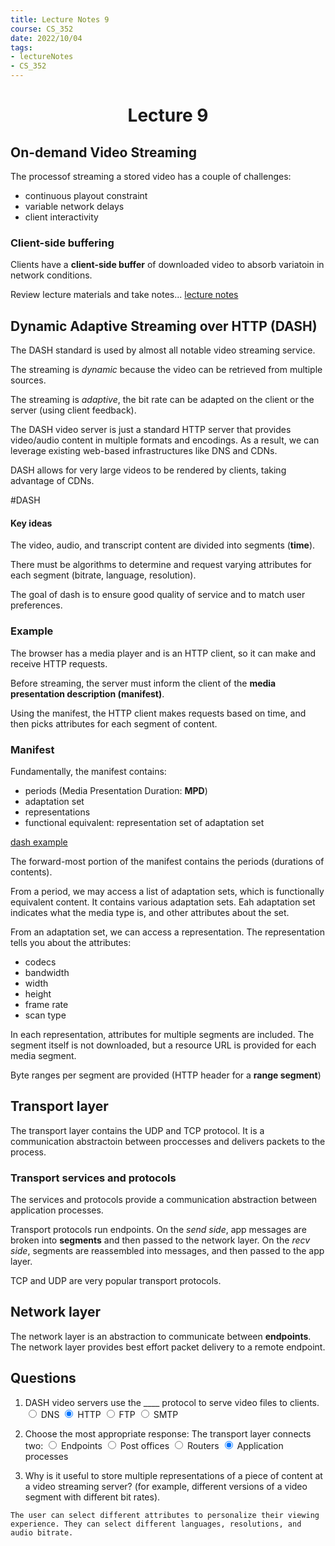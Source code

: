 ```yaml
---
title: Lecture Notes 9
course: CS_352
date: 2022/10/04
tags: 
- lectureNotes
- CS_352
---
```


<center><h1>Lecture 9</h1></center>


## On-demand Video Streaming
The processof streaming a stored video has a couple of challenges:
- continuous playout constraint
- variable network delays
- client interactivity

### Client-side buffering
Clients have a **client-side buffer** of downloaded video to absorb variatoin in network conditions.

Review lecture materials and take notes...
[lecture notes](https://people.cs.rutgers.edu/~sn624/352-S22/lectures/08-video-streaming.pdf)


## Dynamic Adaptive Streaming over HTTP (DASH)

The DASH standard is used by almost all notable video streaming service.

The streaming is *dynamic* because the video can be retrieved from multiple sources.

The streaming is *adaptive*, the bit rate can be adapted on the client or the server (using client feedback).

The DASH video server is just a standard HTTP server that provides video/audio content in multiple formats and encodings. As a result, we can leverage existing web-based infrastructures like DNS and CDNs.

DASH allows for very large videos to be rendered by clients, taking advantage of CDNs.

#DASH

#### Key ideas
The video, audio, and transcript content are divided into segments (**time**).

There must be algorithms to determine and request varying attributes for each segment (bitrate, language, resolution).

The goal of dash is to ensure good quality of service and to match user preferences.

### Example
The browser has a media player and is an HTTP client, so it can make and receive HTTP requests.

Before streaming, the server must inform the client of the **media presentation description (manifest)**.

Using the manifest, the HTTP client makes requests based on time, and then picks attributes for each segment of content.

### Manifest
Fundamentally, the manifest contains:
- periods (Media Presentation Duration: **MPD**)
- adaptation set
- representations
- functional equivalent: representation set of adaptation set

[dash example](https://reference.dashif.org/dash.js/latest/samples/dash-if-reference-player/index.html)

The forward-most portion of the manifest contains the periods (durations of contents). 

From a period, we may access a list of adaptation sets, which is functionally equivalent content. It contains various adaptation sets. Eah adaptation set indicates what the media type is, and other attributes about the set.

From an adaptation set, we can access a representation. The representation tells you about the attributes:
- codecs
- bandwidth
- width
- height
- frame rate
- scan type

In each representation, attributes for multiple segments are included. The segment itself is not downloaded, but a resource URL is provided for each media segment.

Byte ranges per segment are provided (HTTP header for a **range segment**)


## Transport layer
The transport layer contains the UDP and TCP protocol. It is a communication abstractoin between proccesses and delivers packets to the process.

### Transport services and protocols
The services and protocols provide a communication abstraction between application processes.

Transport protocols run endpoints. On the *send side*, app messages are broken into **segments** and then passed to the network layer. On the *recv side*, segments are reassembled into messages, and then passed to the app layer.

TCP and UDP are very popular transport protocols.

## Network layer
The network layer is an abstraction to communicate between **endpoints**. The network layer provides best effort packet delivery to a remote endpoint.

## Questions
1.  DASH video servers use the \_\_\_\_ protocol to serve video files to clients.
   <input type="radio"> DNS
   <input type="radio" checked> HTTP
   <input type="radio"> FTP
   <input type="radio"> SMTP

2. Choose the most appropriate response: The transport layer connects two:
   <input type="radio"> Endpoints
   <input type="radio"> Post offices
   <input type="radio"> Routers
   <input type="radio" checked> Application processes

3. Why is it useful to store multiple representations of a piece of content at a video streaming server? (for example, different versions of a video segment with different bit rates).
```
The user can select different attributes to personalize their viewing experience. They can select different languages, resolutions, and audio bitrate.
```

